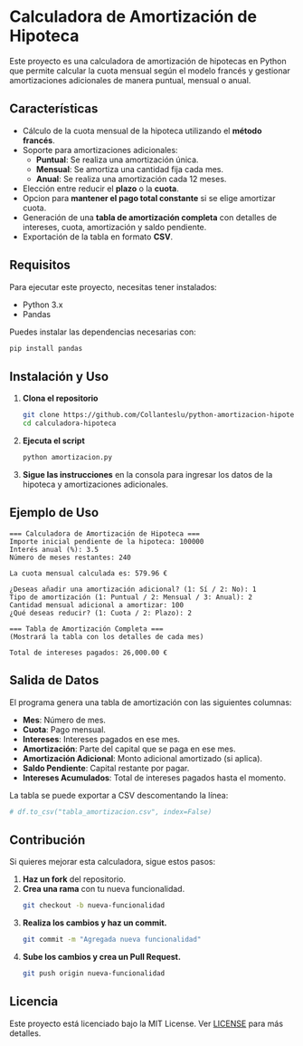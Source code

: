 # Calculadora de Amortización de Hipoteca

Este proyecto es una calculadora de amortización de hipotecas en Python que permite calcular la cuota mensual según el modelo francés y gestionar amortizaciones adicionales de manera puntual, mensual o anual.

## Características

- Cálculo de la cuota mensual de la hipoteca utilizando el **método francés**.
- Soporte para amortizaciones adicionales:
  - **Puntual**: Se realiza una amortización única.
  - **Mensual**: Se amortiza una cantidad fija cada mes.
  - **Anual**: Se realiza una amortización cada 12 meses.
- Elección entre reducir el **plazo** o la **cuota**.
- Opcion para **mantener el pago total constante** si se elige amortizar cuota.
- Generación de una **tabla de amortización completa** con detalles de intereses, cuota, amortización y saldo pendiente.
- Exportación de la tabla en formato **CSV**.

## Requisitos

Para ejecutar este proyecto, necesitas tener instalados:

- Python 3.x
- Pandas

Puedes instalar las dependencias necesarias con:

```sh
pip install pandas
```

## Instalación y Uso

1. **Clona el repositorio**
   ```sh
   git clone https://github.com/Collanteslu/python-amortizacion-hipoteca.git
   cd calculadora-hipoteca
   ```
2. **Ejecuta el script**
   ```sh
   python amortizacion.py
   ```
3. **Sigue las instrucciones** en la consola para ingresar los datos de la hipoteca y amortizaciones adicionales.

## Ejemplo de Uso

```
=== Calculadora de Amortización de Hipoteca ===
Importe inicial pendiente de la hipoteca: 100000
Interés anual (%): 3.5
Número de meses restantes: 240

La cuota mensual calculada es: 579.96 €

¿Deseas añadir una amortización adicional? (1: Sí / 2: No): 1
Tipo de amortización (1: Puntual / 2: Mensual / 3: Anual): 2
Cantidad mensual adicional a amortizar: 100
¿Qué deseas reducir? (1: Cuota / 2: Plazo): 2

=== Tabla de Amortización Completa ===
(Mostrará la tabla con los detalles de cada mes)

Total de intereses pagados: 26,000.00 €
```

## Salida de Datos

El programa genera una tabla de amortización con las siguientes columnas:

- **Mes**: Número de mes.
- **Cuota**: Pago mensual.
- **Intereses**: Intereses pagados en ese mes.
- **Amortización**: Parte del capital que se paga en ese mes.
- **Amortización Adicional**: Monto adicional amortizado (si aplica).
- **Saldo Pendiente**: Capital restante por pagar.
- **Intereses Acumulados**: Total de intereses pagados hasta el momento.

La tabla se puede exportar a CSV descomentando la línea:

```python
# df.to_csv("tabla_amortizacion.csv", index=False)
```

## Contribución

Si quieres mejorar esta calculadora, sigue estos pasos:

1. **Haz un fork** del repositorio.
2. **Crea una rama** con tu nueva funcionalidad.
   ```sh
   git checkout -b nueva-funcionalidad
   ```
3. **Realiza los cambios y haz un commit.**
   ```sh
   git commit -m "Agregada nueva funcionalidad"
   ```
4. **Sube los cambios y crea un Pull Request.**
   ```sh
   git push origin nueva-funcionalidad
   ```

## Licencia

Este proyecto está licenciado bajo la MIT License. Ver [LICENSE](LICENSE) para más detalles.

